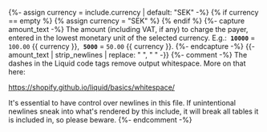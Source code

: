 {%- assign currency = include.currency | default: "SEK" -%}
{% if currency == empty %}
{% assign currency = "SEK" %}
{% endif %}
{%- capture amount_text -%}
The amount (including VAT, if any) to charge the payer, entered in the lowest monetary unit of the selected currency. E.g.:&nbsp;
**`10000`** = `100.00` {{ currency }},&nbsp;
**`5000`** = `50.00` {{ currency }}.
{%- endcapture -%}
{{- amount_text | strip_newlines | replace: "&nbsp;", " " -}}
{%- comment -%}
The dashes in the Liquid code tags remove output whitespace. More on that here:

https://shopify.github.io/liquid/basics/whitespace/

It's essential to have control over newlines in this file. If unintentional
newlines sneak into what's rendered by this include, it will break all tables
it is included in, so please beware.
{%- endcomment -%}
